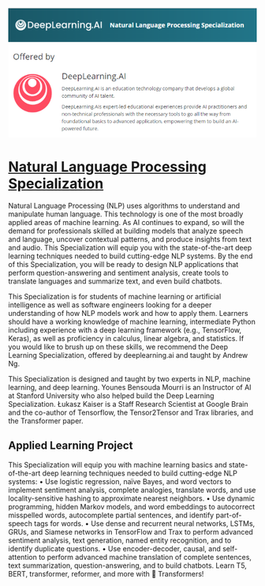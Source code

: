 <p align="center">
  <img src="https://github.com/SwamiKannan/Natural-Language-Processing-Specialization/blob/main/Course_header.PNG" />
  <img src="https://github.com/SwamiKannan/Natural-Language-Processing-Specialization/blob/main/offered_by.PNG" />
</p>

# [Natural Language Processing Specialization](https://www.coursera.org/specializations/natural-language-processing)

Natural Language Processing (NLP) uses algorithms to understand and manipulate human language. This technology is one of the most broadly applied areas of machine learning. As AI continues to expand, so will the demand for professionals skilled at building models that analyze speech and language, uncover contextual patterns, and produce insights from text and audio.
This Specialization will equip you with the state-of-the-art deep learning techniques needed to build cutting-edge NLP systems. By the end of this Specialization, you will be ready to design NLP applications that perform question-answering and sentiment analysis, create tools to translate languages and summarize text, and even build chatbots.

This Specialization is for students of machine learning or artificial intelligence as well as software engineers looking for a deeper understanding of how NLP models work and how to apply them. Learners should have a working knowledge of machine learning, intermediate Python including experience with a deep learning framework (e.g., TensorFlow, Keras), as well as proficiency in calculus, linear algebra, and statistics. If you would like to brush up on these skills, we recommend the Deep Learning Specialization, offered by deeplearning.ai and taught by Andrew Ng.

This Specialization is designed and taught by two experts in NLP, machine learning, and deep learning. Younes Bensouda Mourri is an Instructor of AI at Stanford University who also helped build the Deep Learning Specialization. Łukasz Kaiser is a Staff Research Scientist at Google Brain and the co-author of Tensorflow, the Tensor2Tensor and Trax libraries, and the Transformer paper.

## Applied Learning Project
This Specialization will equip you with machine learning basics and state-of-the-art deep learning techniques needed to build cutting-edge NLP systems:
• Use logistic regression, naïve Bayes, and word vectors to implement sentiment analysis, complete analogies, translate words, and use locality-sensitive hashing to approximate nearest neighbors.
• Use dynamic programming, hidden Markov models, and word embeddings to autocorrect misspelled words, autocomplete partial sentences, and identify part-of-speech tags for words.
• Use dense and recurrent neural networks, LSTMs, GRUs, and Siamese networks in TensorFlow and Trax to perform advanced sentiment analysis, text generation, named entity recognition, and to identify duplicate questions. 
• Use encoder-decoder, causal, and self-attention to perform advanced machine translation of complete sentences, text summarization, question-answering, and to build chatbots. Learn T5, BERT, transformer, reformer, and more with 🤗  Transformers!



